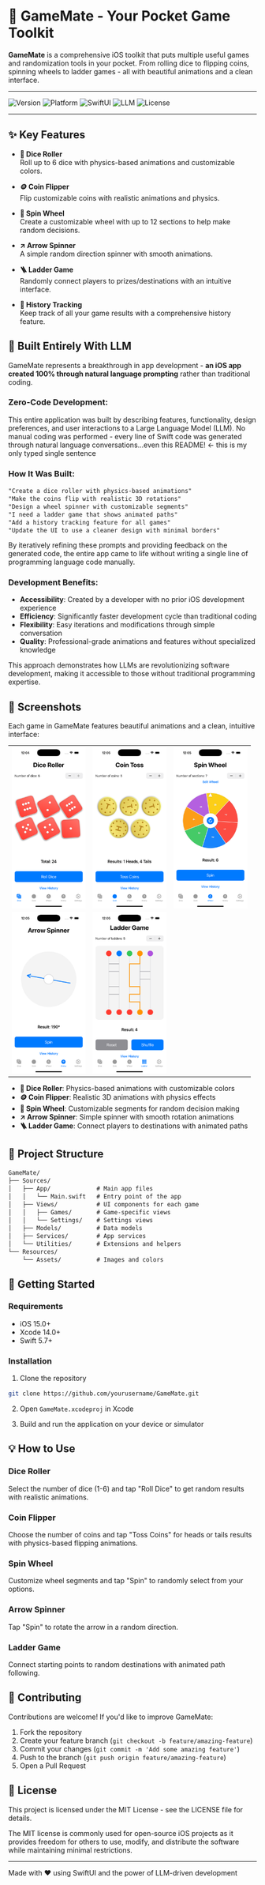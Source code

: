 # 🎲 GameMate - Your Pocket Game Toolkit

**GameMate** is a comprehensive iOS toolkit that puts multiple useful games and randomization tools in your pocket. From rolling dice to flipping coins, spinning wheels to ladder games - all with beautiful animations and a clean interface.

---

![Version](https://img.shields.io/badge/version-v0.2.0-blue)
![Platform](https://img.shields.io/badge/platform-iOS%2015.0+-lightgrey?logo=apple)
![SwiftUI](https://img.shields.io/badge/SwiftUI-compatible-orange?logo=swift)
![LLM](https://img.shields.io/badge/LLM--Developed-100%25-purple)
![License](https://img.shields.io/badge/License-MIT-brightgreen)

---

## ✨ Key Features

- **🎲 Dice Roller**  
  Roll up to 6 dice with physics-based animations and customizable colors.

- **🪙 Coin Flipper**  
  Flip customizable coins with realistic animations and physics.

- **🎡 Spin Wheel**  
  Create a customizable wheel with up to 12 sections to help make random decisions.

- **↗️ Arrow Spinner**  
  A simple random direction spinner with smooth animations.

- **🪜 Ladder Game**  
  Randomly connect players to prizes/destinations with an intuitive interface.

- **📝 History Tracking**  
  Keep track of all your game results with a comprehensive history feature.

## 🤖 Built Entirely With LLM

GameMate represents a breakthrough in app development - **an iOS app created 100% through natural language prompting** rather than traditional coding.

### Zero-Code Development:

This entire application was built by describing features, functionality, design preferences, and user interactions to a Large Language Model (LLM). No manual coding was performed - every line of Swift code was generated through natural language conversations...even this README! <- this is my only typed single sentence

### How It Was Built:

```
"Create a dice roller with physics-based animations"
"Make the coins flip with realistic 3D rotations"
"Design a wheel spinner with customizable segments"
"I need a ladder game that shows animated paths"
"Add a history tracking feature for all games"
"Update the UI to use a cleaner design with minimal borders"
```

By iteratively refining these prompts and providing feedback on the generated code, the entire app came to life without writing a single line of programming language code manually.

### Development Benefits:

- **Accessibility**: Created by a developer with no prior iOS development experience
- **Efficiency**: Significantly faster development cycle than traditional coding
- **Flexibility**: Easy iterations and modifications through simple conversation
- **Quality**: Professional-grade animations and features without specialized knowledge

This approach demonstrates how LLMs are revolutionizing software development, making it accessible to those without traditional programming expertise.

## 📱 Screenshots

Each game in GameMate features beautiful animations and a clean, intuitive interface:

<div align="center">
  <table>
    <tr>
      <td align="center"><img src="screenshots/dice.png" alt="Dice Roller" width="150"/></td>
      <td align="center"><img src="screenshots/coin.png" alt="Coin Flipper" width="150"/></td>
      <td align="center"><img src="screenshots/wheel.png" alt="Spin Wheel" width="150"/></td>
    </tr>
    <tr>
      <td align="center"><img src="screenshots/arrow.png" alt="Arrow Spinner" width="150"/></td>
      <td align="center"><img src="screenshots/ladder.png" alt="Ladder Game" width="150"/></td>
      <td align="center"></td>
    </tr>
  </table>
</div>

- **🎲 Dice Roller**: Physics-based animations with customizable colors
- **🪙 Coin Flipper**: Realistic 3D animations with physics effects
- **🎡 Spin Wheel**: Customizable segments for random decision making
- **↗️ Arrow Spinner**: Simple spinner with smooth rotation animations
- **🪜 Ladder Game**: Connect players to destinations with animated paths

## 🧰 Project Structure

```
GameMate/
├── Sources/
│   ├── App/             # Main app files
│   │   └── Main.swift   # Entry point of the app
│   ├── Views/           # UI components for each game
│   │   ├── Games/       # Game-specific views
│   │   └── Settings/    # Settings views
│   ├── Models/          # Data models
│   ├── Services/        # App services
│   └── Utilities/       # Extensions and helpers
└── Resources/
    └── Assets/          # Images and colors
```

## 🚀 Getting Started

### Requirements

- iOS 15.0+
- Xcode 14.0+
- Swift 5.7+

### Installation

1. Clone the repository
```bash
git clone https://github.com/yourusername/GameMate.git
```

2. Open `GameMate.xcodeproj` in Xcode

3. Build and run the application on your device or simulator

## 💡 How to Use

### Dice Roller
Select the number of dice (1-6) and tap "Roll Dice" to get random results with realistic animations.

### Coin Flipper
Choose the number of coins and tap "Toss Coins" for heads or tails results with physics-based flipping animations.

### Spin Wheel
Customize wheel segments and tap "Spin" to randomly select from your options.

### Arrow Spinner
Tap "Spin" to rotate the arrow in a random direction.

### Ladder Game
Connect starting points to random destinations with animated path following.

## 🤝 Contributing

Contributions are welcome! If you'd like to improve GameMate:

1. Fork the repository
2. Create your feature branch (`git checkout -b feature/amazing-feature`)
3. Commit your changes (`git commit -m 'Add some amazing feature'`)
4. Push to the branch (`git push origin feature/amazing-feature`)
5. Open a Pull Request

## 📄 License

This project is licensed under the MIT License - see the LICENSE file for details.

The MIT license is commonly used for open-source iOS projects as it provides freedom for others to use, modify, and distribute the software while maintaining minimal restrictions.

---

Made with ❤️ using SwiftUI and the power of LLM-driven development